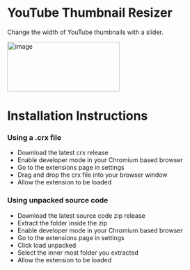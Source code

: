 # YouTube Thumbnail Resizer

Change the width of YouTube thumbnails with a slider.
<br>

<img width="258" height="114" alt="image" src="https://github.com/user-attachments/assets/654f0a80-9c14-484a-9373-451a8019a93d" />

# Installation Instructions
### Using a .crx file
* Download the latest crx release
* Enable developer mode in your Chromium based browser
* Go to the extensions page in settings
* Drag and drop the crx file into your browser window
* Allow the extension to be loaded

### Using unpacked source code
* Download the latest source code zip release
* Extract the folder inside the zip
* Enable developer mode in your Chromium based browser
* Go to the extensions page in settings
* Click load unpacked
* Select the inner most folder you extracted
* Allow the extension to be loaded
